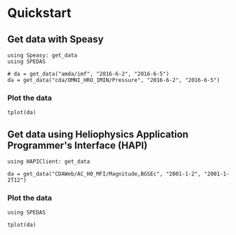# Quickstart

## Get data with Speasy

```@example share
using Speasy: get_data
using SPEDAS

# da = get_data("amda/imf", "2016-6-2", "2016-6-5")
da = get_data("cda/OMNI_HRO_1MIN/Pressure", "2016-6-2", "2016-6-5")
```

### Plot the data

```@example share
tplot(da)
```

## Get data using Heliophysics Application Programmer's Interface (HAPI)

```@example hapi
using HAPIClient: get_data

da = get_data("CDAWeb/AC_H0_MFI/Magnitude,BGSEc", "2001-1-2", "2001-1-2T12")
```

### Plot the data

```@example hapi
using SPEDAS

tplot(da)
```
